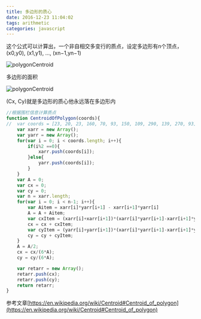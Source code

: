 ```yaml
---
title: 多边形的质心
date: 2016-12-23 11:04:02
tags: arithmetic
categories: javascript
---
```



这个公式可以计算出，一个非自相交多变行的质点，设定多边形有n个顶点，(x0,y0), (x1,y1), ..., (xn−1,yn−1)

![polygonCentroid](https://yapengwen.github.io/img/polygonCentroid.png)

多边形的面积

![polygonCentroid](https://yapengwen.github.io/img/polygonarea.png)

(Cx, Cy)就是多边形的质心他永远落在多边形内

```javascript
//根据围栏信息计算质点
function CentroidOfPolygon(coords){
//	var coords = [23, 20, 23, 160, 70, 93, 150, 109, 290, 139, 270, 93]
	var xarr = new Array();
	var yarr = new Array();
	for(var i = 0; i < coords.length; i++){
		if(i%2 ==0){
			xarr.push(coords[i]);
		}else{
			yarr.push(coords[i]);
		}
	}
	var A = 0;
	var cx = 0;
	var cy = 0;
	var n = xarr.length;
	for(var i = 0; i < n-1; i++){
		var Aitem = xarr[i]*yarr[i+1] - xarr[i+1]*yarr[i]
		A = A + Aitem;
		var cxItem = (xarr[i]+xarr[i+1])*(xarr[i]*yarr[i+1]-xarr[i+1]*yarr[i])
		cx = cx + cxItem;
		var cyItem = (yarr[i]+yarr[i+1])*(xarr[i]*yarr[i+1]-xarr[i+1]*yarr[i])
		cy = cy + cyItem;
	}
	A = A/2;
	cx = cx/(6*A);
	cy = cy/(6*A);

	var retarr = new Array();
	retarr.push(cx);
	retarr.push(cy);
	return retarr;
}
```

参考文章[https://en.wikipedia.org/wiki/Centroid#Centroid_of_polygon](https://en.wikipedia.org/wiki/Centroid#Centroid_of_polygon)
